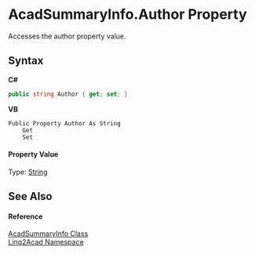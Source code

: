 # AcadSummaryInfo.Author Property 
 

Accesses the author property value.

## Syntax

**C#**<br />
``` C#
public string Author { get; set; }
```

**VB**<br />
``` VB
Public Property Author As String
	Get
	Set
```


#### Property Value
Type: <a href="https://docs.microsoft.com/dotnet/api/system.string" target="_blank" rel="noopener noreferrer">String</a>

## See Also


#### Reference
<a href="T_Linq2Acad_AcadSummaryInfo.md">AcadSummaryInfo Class</a><br /><a href="N_Linq2Acad.md">Linq2Acad Namespace</a><br />
